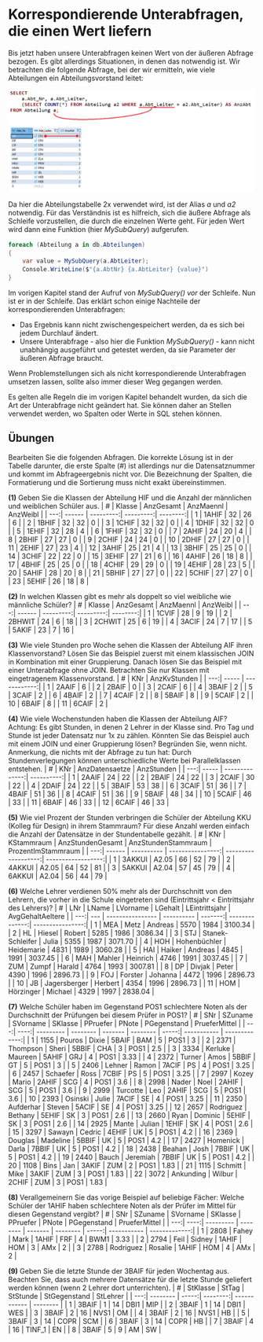 # Korrespondierende Unterabfragen, die einen Wert liefern

Bis jetzt haben unsere Unterabfragen keinen Wert von der äußeren Abfrage bezogen. Es gibt allerdings
Situationen, in denen das notwendig ist. Wir betrachten die folgende Abfrage, bei der wir ermitteln,
wie viele Abteilungen ein Abteilungsvorstand leitet:

![](corresponding_query.png)

Da hier die Abteilungstabelle 2x verwendet wird, ist der Alias *a* und *a2* notwendig. Für das
Verständnis ist es hilfreich, sich die äußere Abfrage als Schleife vorzustellen, die durch die
einzelnen Werte geht. Für jeden Wert wird dann eine Funktion (hier *MySubQuery*) aufgerufen.

```c#
foreach (Abteilung a in db.Abteilungen)
{
    var value = MySubQuery(a.AbtLeiter);
    Console.WriteLine($"{a.AbtNr} {a.AbtLeiter} {value}")
}
```

Im vorigen Kapitel stand der Aufruf von *MySubQuery()* *vor* der Schleife. Nun ist er in der Schleife.
Das erklärt schon einige Nachteile der korrespondierenden Unterabfragen:

- Das Ergebnis kann nicht zwischengespeichert werden, da es sich bei jedem Durchlauf ändert.
- Unsere Unterabfrage - also hier die Funktion *MySubQuery()* - kann nicht unabhängig ausgeführt
  und getestet werden, da sie Parameter der äußeren Abfrage braucht.

Wenn Problemstellungen sich als nicht korrespondierende Unterabfragen umsetzen lassen, sollte also
immer dieser Weg gegangen werden.

Es gelten alle Regeln die im vorigen Kapitel behandelt wurden, da sich die Art der Unterabfrage
nicht geändert hat. Sie können daher an Stellen verwendet werden, wo Spalten oder Werte in SQL
stehen können.

## Übungen

Bearbeiten Sie die folgenden Abfragen. Die korrekte Lösung ist in der Tabelle darunter, die erste
Spalte (#) ist allerdings nur die Datensatznummer und kommt im Abfrageergebnis nicht vor. Die
Bezeichnung der Spalten, die Formatierung und die Sortierung muss nicht exakt übereinstimmen.

**(1)** Geben Sie die Klassen der Abteilung HIF und die Anzahl der männlichen und weiblichen Schüler aus.
| #   | Klasse | AnzGesamt | AnzMaennl | AnzWeibl |
| ---:| ------ | ---------:| ---------:| --------:|
|   1 | 1AHIF  | 32        | 26        | 6        |
|   2 | 1BHIF  | 32        | 32        | 0        |
|   3 | 1CHIF  | 32        | 32        | 0        |
|   4 | 1DHIF  | 32        | 32        | 0        |
|   5 | 1EHIF  | 32        | 28        | 4        |
|   6 | 1FHIF  | 32        | 32        | 0        |
|   7 | 2AHIF  | 24        | 20        | 4        |
|   8 | 2BHIF  | 27        | 27        | 0        |
|   9 | 2CHIF  | 24        | 24        | 0        |
|  10 | 2DHIF  | 27        | 27        | 0        |
|  11 | 2EHIF  | 27        | 23        | 4        |
|  12 | 3AHIF  | 25        | 21        | 4        |
|  13 | 3BHIF  | 25        | 25        | 0        |
|  14 | 3CHIF  | 22        | 22        | 0        |
|  15 | 3EHIF  | 27        | 21        | 6        |
|  16 | 4AHIF  | 26        | 18        | 8        |
|  17 | 4BHIF  | 25        | 25        | 0        |
|  18 | 4CHIF  | 29        | 29        | 0        |
|  19 | 4EHIF  | 28        | 23        | 5        |
|  20 | 5AHIF  | 28        | 20        | 8        |
|  21 | 5BHIF  | 27        | 27        | 0        |
|  22 | 5CHIF  | 27        | 27        | 0        |
|  23 | 5EHIF  | 26        | 18        | 8        |

**(2)** In welchen Klassen gibt es mehr als doppelt so viel weibliche wie männliche Schüler?
| #   | Klasse | AnzGesamt | AnzMaennl | AnzWeibl |
| ---:| ------ | ---------:| ---------:| --------:|
|   1 | 1CVIF  | 28        | 9         | 19       |
|   2 | 2BHWIT | 24        | 6         | 18       |
|   3 | 2CHWIT | 25        | 6         | 19       |
|   4 | 3ACIF  | 24        | 7         | 17       |
|   5 | 5AKIF  | 23        | 7         | 16       |

**(3)** Wie viele Stunden pro Woche sehen die Klassen der Abteilung AIF ihren Klassenvorstand? Lösen Sie
das Beispiel zuerst mit einem klassischen JOIN in Kombination mit einer Gruppierung. Danach lösen Sie
das Beispiel mit einer Unterabfrage ohne JOIN. Betrachten Sie nur Klassen mit eingetragenem Klassenvorstand.
| #   | KNr   | AnzKvStunden |
| ---:| ----- | ------------:|
|   1 | 2AAIF | 6            |
|   2 | 2BAIF | 0            |
|   3 | 2CAIF | 6            |
|   4 | 3BAIF | 2            |
|   5 | 3CAIF | 2            |
|   6 | 4BAIF | 2            |
|   7 | 4CAIF | 2            |
|   8 | 5BAIF | 8            |
|   9 | 5CAIF | 2            |
|  10 | 6BAIF | 8            |
|  11 | 6CAIF | 2            |

**(4)** Wie viele Wochenstunden haben die Klassen der Abteilung AIF? Achtung: Es gibt Stunden, in denen
2 Lehrer in der Klasse sind. Pro Tag und Stunde ist jeder Datensatz nur 1x zu zählen. Könnten Sie
das Beispiel auch mit einem JOIN und einer Gruppierung lösen? Begründen Sie, wenn nicht.
Anmerkung, die nichts mit der Abfrage zu tun hat: Durch Stundenverlegungen können unterschiedliche
Werte bei Parallelklassen entstehen.
| #   | KNr   | AnzDatensaetze | AnzStunden |
| ---:| ----- | --------------:| ----------:|
|   1 | 2AAIF | 24             | 22         |
|   2 | 2BAIF | 24             | 22         |
|   3 | 2CAIF | 30             | 22         |
|   4 | 2DAIF | 24             | 22         |
|   5 | 3BAIF | 53             | 38         |
|   6 | 3CAIF | 51             | 36         |
|   7 | 4BAIF | 51             | 36         |
|   8 | 4CAIF | 51             | 36         |
|   9 | 5BAIF | 48             | 34         |
|  10 | 5CAIF | 46             | 33         |
|  11 | 6BAIF | 46             | 33         |
|  12 | 6CAIF | 46             | 33         |

**(5)** Wie viel Prozent der Stunden verbringen die Schüler der Abteilung KKU (Kolleg für Design) in ihrem
Stammraum? Für diese Anzahl werden einfach die Anzahl der Datensätze in der Stundentabelle gezählt.
| #   | KNr    | KStammraum | AnzStundenGesamt | AnzStundenStammraum | ProzentImStammraum |
| ---:| ------ | ---------- | ----------------:| -------------------:| ------------------:|
|   1 | 3AKKUI | A2.05      | 66               | 52                  | 79                 |
|   2 | 4AKKUI | A2.05      | 64               | 52                  | 81                 |
|   3 | 5AKKUI | A2.04      | 57               | 45                  | 79                 |
|   4 | 6AKKUI | A2.04      | 56               | 44                  | 79                 |

**(6)** Welche Lehrer verdienen 50% mehr als der Durchschnitt von den Lehrern, die vorher in
die Schule eingetreten sind (Eintrittsjahr < Eintrittsjahr des Lehrers)?
| #   | LNr | LName            | LVorname   | LGehalt | LEintrittsjahr | AvgGehaltAeltere |
| ---:| --- | ---------------- | ---------- | -------:| --------------:| ----------------:|
|   1 | MEA | Metz             | Andreas    | 5570    | 1984           | 3100.34          |
|   2 | HL  | Hiesel           | Robert     | 5285    | 1986           | 3086.34          |
|   3 | STJ | Stanek-Schleifer | Julia      | 5355    | 1987           | 3071.70          |
|   4 | HOH | Hohenbüchler     | Heidemarie | 4831    | 1989           | 3060.28          |
|   5 | HAI | Haiker           | Andreas    | 4845    | 1991           | 3037.45          |
|   6 | MAH | Mahler           | Heinrich   | 4746    | 1991           | 3037.45          |
|   7 | ZUM | Zumpf            | Harald     | 4764    | 1993           | 3007.81          |
|   8 | DP  | Divjak           | Peter      | 4390    | 1996           | 2896.73          |
|   9 | FOJ | Forster          | Johanna    | 4472    | 1996           | 2896.73          |
|  10 | JB  | Jagersberger     | Herbert    | 4354    | 1996           | 2896.73          |
|  11 | HOM | Hörzinger        | Michael    | 4329    | 1997           | 2838.04          |

**(7)** Welche Schüler haben im Gegenstand POS1 schlechtere Noten als der Durchschnitt der Prüfungen
bei diesem Prüfer in POS1?
| #   | SNr  | SZuname   | SVorname | SKlasse | PPruefer | PNote | PGegenstand | PrueferMittel |
| ---:| ----:| --------- | -------- | ------- | -------- | -----:| ----------- | -------------:|
|   1 | 1155 | Pouros    | Dixie    | 5BAIF   | BAM      | 5     | POS1        | 3             |
|   2 | 2371 | Thompson  | Sheri    | 5BBIF   | CHA      | 3     | POS1        | 2.5           |
|   3 | 3334 | Kerluke   | Maureen  | 5AHIF   | GRJ      | 4     | POS1        | 3.33          |
|   4 | 2372 | Turner    | Amos     | 5BBIF   | GT       | 5     | POS1        | 3             |
|   5 | 2406 | Lehner    | Ramon    | 7ACIF   | PS       | 4     | POS1        | 3.25          |
|   6 | 2457 | Schaefer  | Ross     | 7CBIF   | PS       | 5     | POS1        | 3.25          |
|   7 | 2997 | Kozey     | Mario    | 2AHIF   | SCG      | 4     | POS1        | 3.6           |
|   8 | 2998 | Nader     | Noel     | 2AHIF   | SCG      | 5     | POS1        | 3.6           |
|   9 | 2999 | Turcotte  | Leo      | 2AHIF   | SCG      | 5     | POS1        | 3.6           |
|  10 | 2393 | Osinski   | Julie    | 7ACIF   | SE       | 4     | POS1        | 3.25          |
|  11 | 2350 | Aufderhar | Steven   | 5ACIF   | SE       | 4     | POS1        | 3.25          |
|  12 | 2657 | Rodriguez | Bethany  | 5EHIF   | SK       | 3     | POS1        | 2.6           |
|  13 | 2660 | Ryan      | Dominic  | 5EHIF   | SK       | 3     | POS1        | 2.6           |
|  14 | 2925 | Mante     | Julian   | 1EHIF   | SK       | 4     | POS1        | 2.6           |
|  15 | 3297 | Sawayn    | Cedric   | 4EHIF   | UK       | 5     | POS1        | 4.2           |
|  16 | 2369 | Douglas   | Madeline | 5BBIF   | UK       | 5     | POS1        | 4.2           |
|  17 | 2427 | Homenick  | Darla    | 7BBIF   | UK       | 5     | POS1        | 4.2           |
|  18 | 2438 | Beahan    | Josh     | 7BBIF   | UK       | 5     | POS1        | 4.2           |
|  19 | 2440 | Bauch     | Jeremiah | 7BBIF   | UK       | 5     | POS1        | 4.2           |
|  20 | 1108 | Bins      | Jan      | 3AKIF   | ZUM      | 2     | POS1        | 1.83          |
|  21 | 1115 | Schmitt   | Mike     | 3AKIF   | ZUM      | 3     | POS1        | 1.83          |
|  22 | 3072 | Ankunding | Wilbur   | 2CHIF   | ZUM      | 3     | POS1        | 1.83          |

**(8)** Verallgemeinern Sie das vorige Beispiel auf beliebige Fächer: Welche Schüler der 1AHIF 
haben schlechtere Noten als der Prüfer im Mittel für diesen Gegenstand vergibt?
| #   | SNr  | SZuname   | SVorname | SKlasse | PPruefer | PNote | PGegenstand | PrueferMittel |
| ---:| ----:| --------- | -------- | ------- | -------- | -----:| ----------- | -------------:|
|   1 | 2808 | Fahey     | Mark     | 1AHIF   | FRF      | 4     | BWM1        | 3.33          |
|   2 | 2794 | Feil      | Sidney   | 1AHIF   | HOM      | 3     | AMx         | 2             |
|   3 | 2788 | Rodriguez | Rosalie  | 1AHIF   | HOM      | 4     | AMx         | 2             |

**(9)** Geben Sie die letzte Stunde der 3BAIF für jeden Wochentag aus. Beachten Sie, dass
auch mehrere Datensätze für die letzte Stunde geliefert werden können (wenn 2 Lehrer dort unterrichten).
| #   | StKlasse | StTag | StStunde | StGegenstand | StLehrer |
| ---:| -------- | -----:| --------:| ------------ | -------- |
|   1 | 3BAIF    | 1     | 14       | DBI1         | MIP      |
|   2 | 3BAIF    | 1     | 14       | DBI1         | WES      |
|   3 | 3BAIF    | 2     | 16       | NVS1         | OM       |
|   4 | 3BAIF    | 2     | 16       | NVS1         | HB       |
|   5 | 3BAIF    | 3     | 14       | COPR         | SCM      |
|   6 | 3BAIF    | 3     | 14       | COPR         | HB       |
|   7 | 3BAIF    | 4     | 16       | TINF_1       | EN       |
|   8 | 3BAIF    | 5     | 9        | AM           | SW       |
